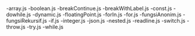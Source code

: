 -array.js
-boolean.js
-breakContinue.js
-breakWithLabel.js
-const.js
-dowhile.js
-dynamic.js
-floatingPoint.js
-forIn.js
-for.js
-fungsiAnonim.js
-fungsiRekursif.js
-if.js
-integer.js
-json.js
-nested.js
-readline.js
-switch.js
-throw.js
-try.js
-while.js
